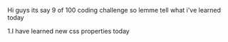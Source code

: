 Hi guys its say 9 of 100 coding challenge so lemme tell what i've learned today

1.I have learned new  css properties today
